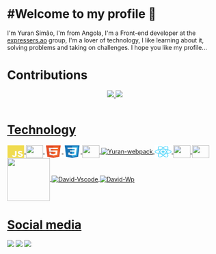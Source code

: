 <h1 align="start" color="white">#Welcome to my profile 👋</h1>
<p>I'm Yuran Simão, I'm from Angola, I'm a Front-end developer at the <a href="https://expressers.ao/" target="_blank" title="Expressers">expressers.ao</a> group, I'm a lover of technology, I like learning about it, solving problems and taking on challenges.
I hope you like my profile...</p></p>

<h1 align="start">Contributions</h1>
<div align="center" padding="64">
  <a href="https://github.com/yuransimao">
  <img height="180em" src="https://github-readme-stats.vercel.app/api?username=yuransimao&show_icons=true&theme=dark&include_all_commits=true&count_private=true"/>
  <img height="180em" src="https://github-readme-stats.vercel.app/api/top-langs/?username=yuransimao&layout=compact&langs_count=7&theme=dark"/>
</div>
  
  <div style="display: inline_block" align="start"><br>
    <h1>Technology</h1>
  <img align="center" alt="Yuran-Js" height="30" width="40" src="https://raw.githubusercontent.com/devicons/devicon/master/icons/javascript/javascript-plain.svg">
    <img align="center" width="40" height="30" src="https://cdn.jsdelivr.net/gh/devicons/devicon/icons/nodejs/nodejs-original.svg" />
    <img align="center" alt="Yuran-HTML" height="30" width="40" src="https://raw.githubusercontent.com/devicons/devicon/master/icons/html5/html5-original.svg">
    <img align="center" alt="Yuran-CSS" height="30" width="40" src="https://raw.githubusercontent.com/devicons/devicon/master/icons/css3/css3-original.svg">
 <img align="center"  height="30" width="40"src="https://cdn.jsdelivr.net/gh/devicons/devicon/icons/sass/sass-original.svg" />
  <img align="center" height="30" width="40"alt="Yuran-webpack" src="https://cdn.jsdelivr.net/gh/devicons/devicon/icons/webpack/webpack-original.svg" />
  <img align="center" alt="Yuran-React" height="30" width="40" src="https://raw.githubusercontent.com/devicons/devicon/master/icons/react/react-original.svg">
    <img align="center" width="40" height="30"src="https://cdn.jsdelivr.net/gh/devicons/devicon/icons/jquery/jquery-original-wordmark.svg" />
    <img align="center" width="40" height="30" src="https://cdn.jsdelivr.net/gh/devicons/devicon/icons/bootstrap/bootstrap-original.svg" />
    
<img  align="center" height="100" width="100"  src="https://cdn.jsdelivr.net/gh/devicons/devicon@latest/icons/tailwindcss/tailwindcss-original-wordmark.svg" />

  <img align="center" alt="David-Vscode" height="30" width="40" src="https://cdn.jsdelivr.net/gh/devicons/devicon/icons/vscode/vscode-original.svg" />
  <img align="center" alt="David-Wp" height="30" width="40" src="https://cdn.jsdelivr.net/gh/devicons/devicon/icons/wordpress/wordpress-original.svg" />



  </div>
 
  
  <div> 
    <h1>Social media</h1>
  <a href="https://www.instagram.com/yuransimao/ target="_blank"><img src="https://img.shields.io/badge/-Instagram-%23E4405F?style=for-the-badge&logo=instagram&logoColor=white" target="_blank"></a>
  <a href = "mailto:yuransimao7@gmail.com"><img src="https://img.shields.io/badge/-Gmail-%23333?style=for-the-badge&logo=gmail&logoColor=white" target="_blank"></a>
  <a href="https://www.linkedin.com/in/yuran-david-panzo-sim%C3%A3o-4aa510228/" target="_blank"><img src="https://img.shields.io/badge/-LinkedIn-%230077B5?style=for-the-badge&logo=linkedin&logoColor=white" target="_blank"></a> 
  
</div>
